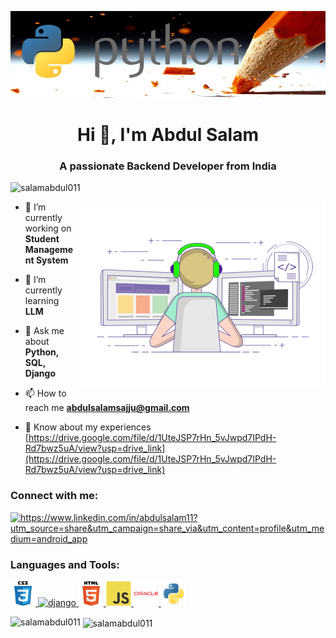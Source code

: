 ![logo](https://github.com/salamabdul011/salamabdul011/blob/main/python.png)
<h1 align="center">Hi 👋, I'm Abdul Salam</h1>
<h3 align="center">A passionate Backend Developer from India</h3>

<p align="left"> <img src="https://komarev.com/ghpvc/?username=salamabdul011&label=Profile%20views&color=0e75b6&style=flat" alt="salamabdul011" /> </p>

<img align="right" alt="Coding" width="400" src="https://raw.githubusercontent.com/devSouvik/devSouvik/master/gif3.gif">

- 🔭 I’m currently working on **Student Management System**

- 🌱 I’m currently learning **LLM**

- 💬 Ask me about **Python, SQL, Django**

- 📫 How to reach me **abdulsalamsajju@gmail.com**

- 📄 Know about my experiences [https://drive.google.com/file/d/1UteJSP7rHn_5vJwpd7IPdH-Rd7bwz5uA/view?usp=drive_link](https://drive.google.com/file/d/1UteJSP7rHn_5vJwpd7IPdH-Rd7bwz5uA/view?usp=drive_link)

<h3 align="left">Connect with me:</h3>
<p align="left">
<a href="https://linkedin.com/in/https://www.linkedin.com/in/abdulsalam11?utm_source=share&utm_campaign=share_via&utm_content=profile&utm_medium=android_app" target="blank"><img align="center" src="https://raw.githubusercontent.com/rahuldkjain/github-profile-readme-generator/master/src/images/icons/Social/linked-in-alt.svg" alt="https://www.linkedin.com/in/abdulsalam11?utm_source=share&utm_campaign=share_via&utm_content=profile&utm_medium=android_app" height="30" width="40" /></a>
</p>

<h3 align="left">Languages and Tools:</h3>
<p align="left"> <a href="https://www.w3schools.com/css/" target="_blank" rel="noreferrer"> <img src="https://raw.githubusercontent.com/devicons/devicon/master/icons/css3/css3-original-wordmark.svg" alt="css3" width="40" height="40"/> </a> <a href="https://www.djangoproject.com/" target="_blank" rel="noreferrer"> <img src="https://cdn.worldvectorlogo.com/logos/django.svg" alt="django" width="40" height="40"/> </a> <a href="https://www.w3.org/html/" target="_blank" rel="noreferrer"> <img src="https://raw.githubusercontent.com/devicons/devicon/master/icons/html5/html5-original-wordmark.svg" alt="html5" width="40" height="40"/> </a> <a href="https://developer.mozilla.org/en-US/docs/Web/JavaScript" target="_blank" rel="noreferrer"> <img src="https://raw.githubusercontent.com/devicons/devicon/master/icons/javascript/javascript-original.svg" alt="javascript" width="40" height="40"/> </a> <a href="https://www.oracle.com/" target="_blank" rel="noreferrer"> <img src="https://raw.githubusercontent.com/devicons/devicon/master/icons/oracle/oracle-original.svg" alt="oracle" width="40" height="40"/> </a> <a href="https://www.python.org" target="_blank" rel="noreferrer"> <img src="https://raw.githubusercontent.com/devicons/devicon/master/icons/python/python-original.svg" alt="python" width="40" height="40"/> </a> </p>

<p><img align="left" src="https://github-readme-stats.vercel.app/api/top-langs?username=salamabdul011&show_icons=true&locale=en&layout=compact" alt="salamabdul011" /></p>

<p>&nbsp;<img align="center" src="https://github-readme-stats.vercel.app/api?username=salamabdul011&show_icons=true&locale=en" alt="salamabdul011" /></p>
